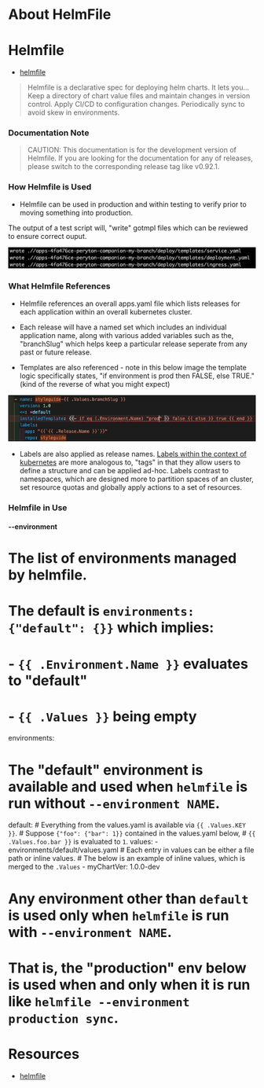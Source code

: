# About HelmFile

# Helmfile

* [helmfile](https://github.com/roboll/helmfile)

> Helmfile is a declarative spec for deploying helm charts. It lets you...
> Keep a directory of chart value files and maintain changes in version control.
> Apply CI/CD to configuration changes.
> Periodically sync to avoid skew in environments.

### Documentation Note

> CAUTION: This documentation is for the development version of Helmfile. If you are looking for the documentation for any of releases, please switch to the corresponding release tag like v0.92.1.

### How Helmfile is Used

* Helmfile can be used in production and within testing to verify prior to moving something into production.

The output of a test script will, "write" gotmpl files which can be reviewed to ensure correct ouput.

![](/img/helmfile_test_output.png)


### What Helmfile References

* Helmfile references an overall apps.yaml file which lists releases for each application within an overall kubernetes cluster.

* Each release will have a named set which includes an individual application name, along with various added variables such as the, "branchSlug" which helps keep a particular release seperate from any past or future release.

* Templates are also referenced - note in this below image the template logic specifically states, "if environment is prod then FALSE, else TRUE." (kind of the reverse of what you might expect)

![](/img/applicationwithinhelmfilesappsyaml.png)

* Labels are also applied as release names. [Labels within the context of kubernetes](https://kubernetes.io/docs/concepts/overview/working-with-objects/labels/) are more analogous to, "tags" in that they allow users to define a structure and can be applied ad-hoc. Labels contrast to namespaces, which are designed more to partition spaces of an cluster, set resource quotas and globally apply actions to a set of resources.

### Helmfile in Use

#### --environment

# The list of environments managed by helmfile.
#
# The default is `environments: {"default": {}}` which implies:
#
# - `{{ .Environment.Name }}` evaluates to "default"
# - `{{ .Values }}` being empty
environments:
  # The "default" environment is available and used when `helmfile` is run without `--environment NAME`.
  default:
    # Everything from the values.yaml is available via `{{ .Values.KEY }}`.
    # Suppose `{"foo": {"bar": 1}}` contained in the values.yaml below,
    # `{{ .Values.foo.bar }}` is evaluated to `1`.
    values:
    - environments/default/values.yaml
    # Each entry in values can be either a file path or inline values.
    # The below is an example of inline values, which is merged to the `.Values`
    - myChartVer: 1.0.0-dev
  # Any environment other than `default` is used only when `helmfile` is run with `--environment NAME`.
  # That is, the "production" env below is used when and only when it is run like `helmfile --environment production sync`.





# Resources

* [helmfile](https://github.com/roboll/helmfile)